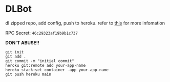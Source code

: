 # DLBot

dl zipped repo, add config, push to heroku.
refer to [this](https://github.com/gaowanliang/DownloadBot/blob/main/docs/DownloadBot_Guide_en.md) for more infomation

RPC Secret: ```46c29323af19b9b1c737```

**DON'T ABUSE!!**
```
git init
git add .
git commit -m "initial commit"
heroku git:remote add your-app-name
heroku stack:set container -app your-app-name
git push heroku main
```
